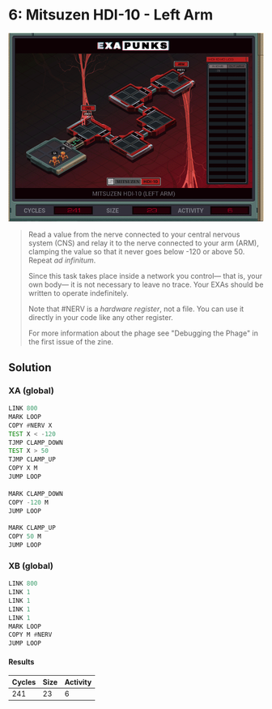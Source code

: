 # 6: Mitsuzen HDI-10 - Left Arm

<div align="center"><img src="EXAPUNKS - Mitsuzen HDI-10 (241, 23, 6, 2022-12-05-19-20-25).gif" /></div>

> Read a value from the nerve connected to your central nervous system (CNS) and relay it to the nerve connected to your arm (ARM), clamping the value so that it never goes below -120 or above 50. Repeat _ad infinitum_.
> 
> Since this task takes place inside a network you control— that is, your own body— it is not necessary to leave no trace. Your EXAs should be written to operate indefinitely.
> 
> Note that #NERV is a _hardware register_, not a file. You can use it directly in your code like any other register.
> 
> For more information about the phage see "Debugging the Phage" in the first issue of the zine.

## Solution

### XA (global)
```asm
LINK 800
MARK LOOP
COPY #NERV X
TEST X < -120
TJMP CLAMP_DOWN
TEST X > 50
TJMP CLAMP_UP
COPY X M
JUMP LOOP

MARK CLAMP_DOWN
COPY -120 M
JUMP LOOP

MARK CLAMP_UP
COPY 50 M
JUMP LOOP

```

### XB (global)
```asm
LINK 800
LINK 1
LINK 1
LINK 1
LINK 1
MARK LOOP
COPY M #NERV
JUMP LOOP
```

#### Results
| Cycles | Size | Activity |
|--------|------|----------|
| 241    | 23   | 6        |
